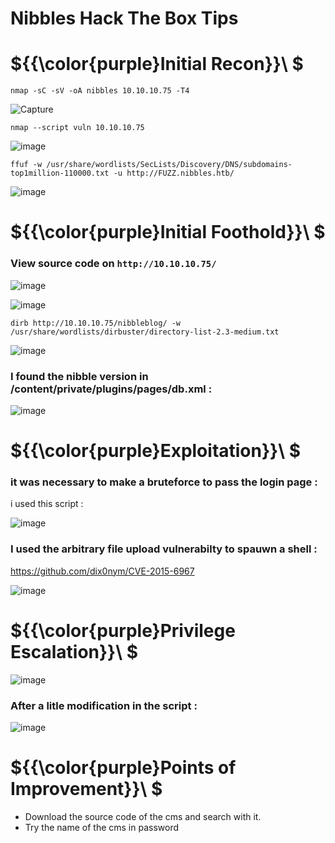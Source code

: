 # Nibbles Hack The Box Tips

# ${{\color{purple}Initial Recon}}\ $

``nmap -sC -sV -oA nibbles 10.10.10.75 -T4``

![Capture](https://user-images.githubusercontent.com/123066149/227240454-70c72ed0-23f9-4a73-bbf7-2d1626cf86b0.PNG)

``nmap --script vuln 10.10.10.75``

![image](https://user-images.githubusercontent.com/123066149/227241004-243d9951-e593-41e5-9b31-42abffd71935.png)

``ffuf -w /usr/share/wordlists/SecLists/Discovery/DNS/subdomains-top1million-110000.txt -u http://FUZZ.nibbles.htb/``

![image](https://user-images.githubusercontent.com/123066149/227240813-e1d32891-ce37-4321-9272-0cf16b66a07f.png)

# ${{\color{purple}Initial Foothold}}\ $

### View source code on ``http://10.10.10.75/``

![image](https://user-images.githubusercontent.com/123066149/227241302-296243dd-a25b-4f98-8ed1-2f9502c423be.png)

![image](https://user-images.githubusercontent.com/123066149/227241718-b21dd177-3cae-47a4-b552-743ce9e51f9b.png)

``dirb http://10.10.10.75/nibbleblog/ -w /usr/share/wordlists/dirbuster/directory-list-2.3-medium.txt``

![image](https://user-images.githubusercontent.com/123066149/227241970-5b07119e-77d8-4235-87b3-88792bed458c.png)

### I found the nibble version in /content/private/plugins/pages/db.xml :

![image](https://user-images.githubusercontent.com/123066149/227245234-617c10f8-0b17-43cb-8564-7683ce889222.png)

# ${{\color{purple}Exploitation}}\ $

### it was necessary to make a bruteforce to pass the login page :
i used this script :

![image](https://user-images.githubusercontent.com/123066149/227262336-a8f4a21b-0268-4613-bef5-acbeed88a1e8.png)

### I used the arbitrary file upload vulnerabilty to spauwn a shell :

https://github.com/dix0nym/CVE-2015-6967

![image](https://user-images.githubusercontent.com/123066149/227262706-11a1e4ce-c2ed-49a5-9516-20689f052ebd.png)

# ${{\color{purple}Privilege Escalation}}\ $

![image](https://user-images.githubusercontent.com/123066149/227263489-c385be2f-b4d6-46b2-a8aa-f0c0f3500dc1.png)

### After a litle modification in the script :

![image](https://user-images.githubusercontent.com/123066149/227263820-9694b25f-4b27-4678-b3d2-5d0dc67caf83.png)

# ${{\color{purple}Points of Improvement}}\ $

* Download the source code of the cms and search with it.
* Try the name of the cms in password
